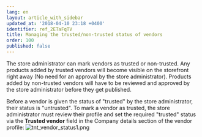 ```yaml
---
lang: en
layout: article_with_sidebar
updated_at: '2018-04-10 23:18 +0400'
identifier: ref_2ETaFqTV
title: Managing the trusted/non-trusted status of vendors
order: 100
published: false
---
```

The store administrator can mark vendors as trusted or non-trusted. Any products added by trusted vendors will become visible on the storefront right away (No need for an approval by the store administrator). Products added by non-trusted vendors will have to be reviewed and approved by the store administrator before they get published.

Before a vendor is given the status of "trusted" by the store administrator, their status is "untrusted". To mark a vendor as trusted, the store administrator must review their profile and set the required "trusted" status via the **Trusted vendor** field in the Company details section of the vendor profile:
![tnt_vendor_status1.png]({{site.baseurl}}/attachments/ref_2ETaFqTV/tnt_vendor_status1.png)


